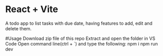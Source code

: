 # React + Vite
A todo app to list tasks with due date, having features to add, edit and delete them.

<!--Currently, two official plugins are available:
 - [@vitejs/plugin-react](https://github.com/vitejs/vite-plugin-react/blob/main/packages/plugin-react/README.md) uses [Babel](https://babeljs.io/) for Fast Refresh
- [@vitejs/plugin-react-swc](https://github.com/vitejs/vite-plugin-react-swc) uses [SWC](https://swc.rs/) for Fast Refresh -->

#Usage
Download zip file of this repo
Extract and open the folder in VS Code
Open command line(ctrl + `) and type the following:
npm i
npm run dev